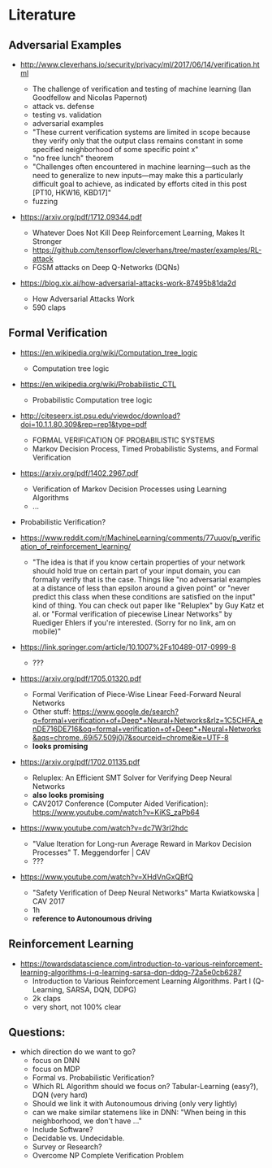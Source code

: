 # Literature

## Adversarial Examples

- http://www.cleverhans.io/security/privacy/ml/2017/06/14/verification.html
    - The challenge of verification and testing of machine learning (Ian Goodfellow and Nicolas Papernot)
    - attack vs. defense
    - testing vs. validation
    - adversarial examples
    - "These current verification systems are limited in scope because they verify only that the output class remains constant in some specified neighborhood of some specific point x"
    - "no free lunch" theorem
    - "Challenges often encountered in machine learning—such as the need to generalize to new inputs—may make this a particularly difficult goal to achieve, as indicated by efforts cited in this post [PT10, HKW16, KBD17]"
    - fuzzing

- https://arxiv.org/pdf/1712.09344.pdf
    - Whatever Does Not Kill Deep Reinforcement Learning, Makes It Stronger
    - https://github.com/tensorflow/cleverhans/tree/master/examples/RL-attack
    - FGSM attacks on Deep Q-Networks (DQNs)

- https://blog.xix.ai/how-adversarial-attacks-work-87495b81da2d
    - How Adversarial Attacks Work
    - 590 claps

## Formal Verification

- https://en.wikipedia.org/wiki/Computation_tree_logic
    - Computation tree logic

- https://en.wikipedia.org/wiki/Probabilistic_CTL
    - Probabilistic Computation tree logic

- http://citeseerx.ist.psu.edu/viewdoc/download?doi=10.1.1.80.309&rep=rep1&type=pdf
    - FORMAL VERIFICATION OF PROBABILISTIC SYSTEMS
    - Markov Decision Process, Timed Probabilistic Systems, and Formal Verification

- https://arxiv.org/pdf/1402.2967.pdf
    - Verification of Markov Decision Processes using Learning Algorithms
    - ...

- Probabilistic Verification?

- https://www.reddit.com/r/MachineLearning/comments/77uuov/p_verification_of_reinforcement_learning/
    - "The idea is that if you know certain properties of your network should hold true on certain part of your input domain, you can formally verify that is the case. Things like "no adversarial examples at a distance of less than epsilon around a given point" or "never predict this class when these conditions are satisfied on the input" kind of thing. You can check out paper like "Reluplex" by Guy Katz et al. or "Formal verification of piecewise Linear Networks" by Ruediger Ehlers if you're interested. (Sorry for no link, am on mobile)"

- https://link.springer.com/article/10.1007%2Fs10489-017-0999-8
    - ???

- https://arxiv.org/pdf/1705.01320.pdf
    - Formal Verification of Piece-Wise Linear Feed-Forward Neural Networks
    - Other stuff: https://www.google.de/search?q=formal+verification+of+Deep*+Neural+Networks&rlz=1C5CHFA_enDE716DE716&oq=formal+verification+of+Deep*+Neural+Networks&aqs=chrome..69i57.509j0j7&sourceid=chrome&ie=UTF-8
    - **looks promising**

- https://arxiv.org/pdf/1702.01135.pdf
    - Reluplex: An Efficient SMT Solver for Verifying Deep Neural Networks
    - **also looks promising**
    - CAV2017 Conference (Computer Aided Verification): https://www.youtube.com/watch?v=KiKS_zaPb64

- https://www.youtube.com/watch?v=dc7W3rI2hdc
    - "Value Iteration for Long-run Average Reward in Markov Decision Processes" T. Meggendorfer | CAV
    - ???

- https://www.youtube.com/watch?v=XHdVnGxQBfQ
    - "Safety Verification of Deep Neural Networks" Marta Kwiatkowska | CAV 2017
    - 1h
    - **reference to Autonoumous driving**

## Reinforcement Learning

- https://towardsdatascience.com/introduction-to-various-reinforcement-learning-algorithms-i-q-learning-sarsa-dqn-ddpg-72a5e0cb6287
    - Introduction to Various Reinforcement Learning Algorithms. Part I (Q-Learning, SARSA, DQN, DDPG)
    - 2k claps
    - very short, not 100% clear

## Questions:

- which direction do we want to go?
    - focus on DNN
    - focus on MDP
    - Formal vs. Probabilistic Verification?
    - Which RL Algorithm should we focus on? Tabular-Learning (easy?), DQN (very hard)
    - Should we link it with Autonoumous driving (only very lightly)
    - can we make similar statemens like in DNN: "When being in this neighborhood, we don't have ..."
    - Include Software?
    - Decidable vs. Undecidable.
    - Survey or Research?
    - Overcome NP Complete Verification Problem
